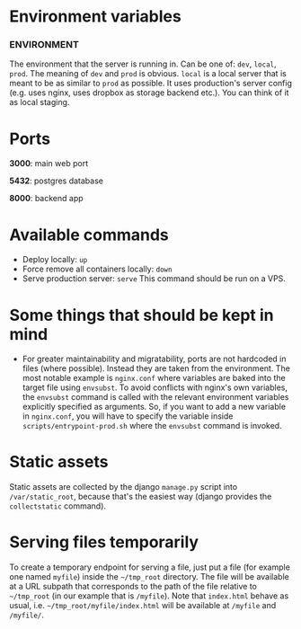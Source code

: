 
# Environment variables

### ENVIRONMENT

The environment that the server is running in. Can be one of: `dev`, `local`,
`prod`. The meaning of `dev` and `prod` is obvious. `local` is a local server
that is meant to be as similar to `prod` as possible. It uses production's
server config (e.g. uses nginx, uses dropbox as storage backend etc.). You can
think of it as local staging.

# Ports

**3000**: main web port

**5432**: postgres database

**8000**: backend app

# Available commands

- Deploy locally: `up`
- Force remove all containers locally: `down`
- Serve production server: `serve`
  This command should be run on a VPS.

# Some things that should be kept in mind

- For greater maintainability and migratability, ports are not hardcoded in
    files (where possible). Instead they are taken from the environment. The
    most notable example is `nginx.conf` where variables are baked into the
    target file using `envsubst`. To avoid conflicts with nginx's own variables,
    the `envsubst` command is called with the relevant environment variables
    explicitly specified as arguments. So, if you want to add a new variable in
    `nginx.conf`, you will have to specify the variable inside
    `scripts/entrypoint-prod.sh` where the `envsubst` command is invoked.

# Static assets

Static assets are collected by the django `manage.py` script into
`/var/static_root`, because that's the easiest way (django provides the
`collectstatic` command).

# Serving files temporarily

To create a temporary endpoint for serving a file, just put a file (for example
one named `myfile`) inside the `~/tmp_root` directory. The file will be
available at a URL subpath that corresponds to the path of the file relative to
`~/tmp_root` (in our example that is `/myfile`). Note that `index.html` behave
as usual, i.e. `~/tmp_root/myfile/index.html` will be available at `/myfile` and
`/myfile/`.
